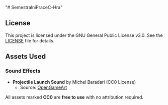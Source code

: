 "# SemestralniPraceC-Hra" 
## License
This project is licensed under the GNU General Public License v3.0.
See the [LICENSE](./LICENSE) file for details.
## Assets Used

### Sound Effects
- **Projectile Launch Sound** by Michel Baradari (CC0 License)  
  - Source: [OpenGameArt](https://opengameart.org/content/4-projectile-launches)  

All assets marked **CC0** are **free to use** with no attribution required.
